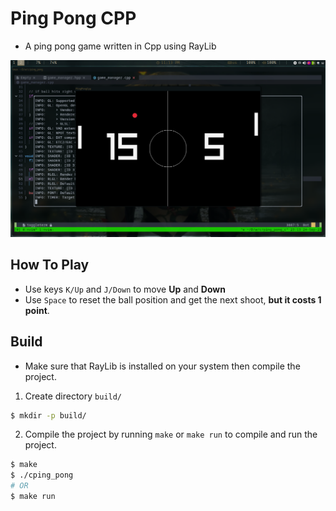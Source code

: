 # Ping Pong CPP

- A ping pong game written in Cpp using RayLib

![In-Game screenshot](screens/screen.png)

## How To Play

- Use keys `K/Up` and `J/Down` to move **Up** and **Down**
- Use `Space` to reset the ball position and get the next shoot, **but it costs 1 point**.

## Build

- Make sure that RayLib is installed on your system then compile the project.

1. Create directory `build/`

```sh
$ mkdir -p build/
```

2. Compile the project by running `make` or `make run` to compile and run the project.

```sh
$ make
$ ./cping_pong
# OR
$ make run
```
